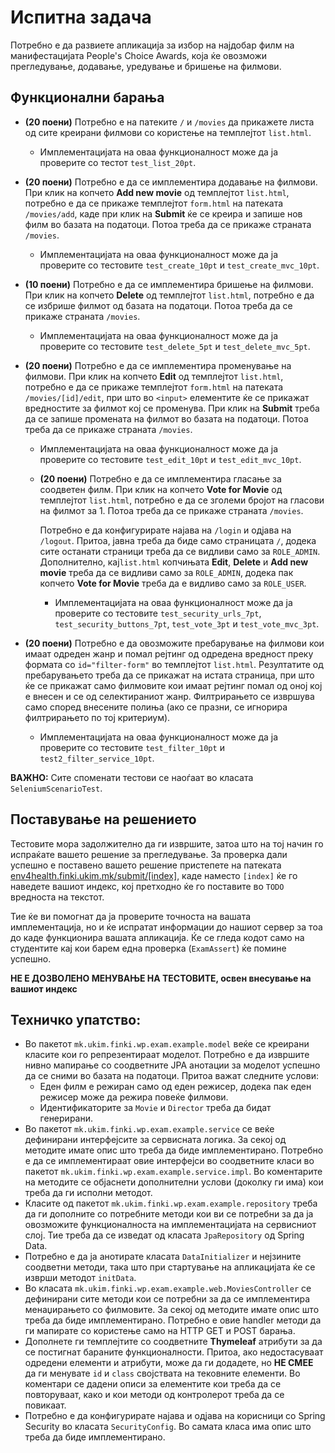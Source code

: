 # Испитна задача

Потребно е да развиете апликација за избор на најдобар филм на манифестацијата People's Choice Awards, која ќе овозможи прегледување, додавање, уредување и бришење на филмови.

## Функционални барања

- **(20 поени)** Потребно е на патеките `/` и `/movies` да прикажете листа од сите креирани филмови со користење на темплејтот `list.html`.
  - Имплементацијата на оваа функционалност може да ја проверите со тестот `test_list_20pt`.

- **(20 поени)** Потребно е да се имплементира додавање на филмови. При клик на копчето **Add new movie** од темплејтот `list.html`, потребно е да се прикаже темплејтот `form.html` на патеката `/movies/add`, каде при клик на **Submit** ќе се креира и запише нов филм во базата на податоци. Потоа треба да се прикаже страната `/movies`.
  - Имплементацијата на оваа функционалност може да ја проверите со тестовите `test_create_10pt` и `test_create_mvc_10pt`.

- **(10 поени)** Потребно е да се имплементира бришење на филмови. При клик на копчето **Delete** од темплејтот `list.html`, потребно е да се избрише филмот од базата на податоци. Потоа треба да се прикаже страната `/movies`.
  - Имплементацијата на оваа функционалност може да ја проверите со тестовите `test_delete_5pt` и `test_delete_mvc_5pt`.

- **(20 поени)** Потребно е да се имплементира променување на филмови. При клик на копчето **Edit** од темплејтот `list.html`, потребно е да се прикаже темплејтот `form.html` на патеката `/movies/[id]/edit`, при што во `<input>` елементите ќе се прикажат вредностите за филмот кој се променува. При клик на **Submit** треба да се запише промената на филмот во базата на податоци. Потоа треба да се прикаже страната `/movies`.
  - Имплементацијата на оваа функционалност може да ја проверите со тестовите `test_edit_10pt` и `test_edit_mvc_10pt`.

  - **(20 поени)** Потребно е да се имплементира гласање за соодветен филм. При клик на копчето **Vote for Movie** од темплејтот `list.html`, потребно е да се зголеми бројот на гласови на филмот за 1. Потоа треба да се прикаже страната `/movies`.
  
      Потребно е да конфигурирате најава на `/login` и одјава на `/logout`. Притоа, јавна треба да биде само страницата `/`, додека сите останати страници треба да се видливи само за `ROLE_ADMIN`. Дополнително, кај`list.html` копчињата **Edit**, **Delete** и **Add new movie** треба да се видливи само за `ROLE_ADMIN`, додека пак копчето **Vote for Movie** треба да е видливо само за `ROLE_USER`.
    - Имплементацијата на оваа функционалност може да ја проверите со тестовите `test_security_urls_7pt`, `test_security_buttons_7pt`, `test_vote_3pt` и `test_vote_mvc_3pt`.

- **(20 поени)** Потребно е да овозможите пребарување на филмови кои имаат одреден жанр и помал рејтинг од одредена вредност преку формата со `id="filter-form"` во темплејтот `list.html`. Резултатите од пребарувањето треба да се прикажат на истата страница, при што ќе се прикажат само филмовите кои имаат рејтинг помал од оној кој е внесен и се од селектираниот жанр. Филтрирањето се извршува само според внесените полиња (ако се празни, се игнорира филтрирањето по тој критериум).
  - Имплементацијата на оваа функционалност може да ја проверите со тестовите `test_filter_10pt` и `test2_filter_service_10pt`.

**ВАЖНО:** Сите споменати тестови се наоѓаат во класата `SeleniumScenarioTest`.

## Поставување на решението
Тестовите мора задолжително да ги извршите, затоа што на тој начин го испраќате вашето решение за прегледување. За проверка дали успешно е поставено вашето решение пристепете на патеката [env4health.finki.ukim.mk/submit/[index]](http://env4health.finki.ukim.mk/submit/index),
каде наместо `[index]` ќе го наведете вашиот индекс, кој претходно ќе го поставите во `TODO` вредноста на текстот.

Тие ќе ви помогнат да ја проверите точноста на вашата имплементација, но и ќе испратат информации до нашиот сервер за тоа до каде функционира вашата апликација. Ќе се гледа кодот само на студентите кај кои барем една проверка (`ExamAssert`) ќе помине успешно.

**НЕ Е ДОЗВОЛЕНО МЕНУВАЊЕ НА ТЕСТОВИТЕ, освен внесување на вашиот индекс**

## Техничко упатство:
- Во пакетот `mk.ukim.finki.wp.exam.example.model` веќе се креирани класите кои го репрезентираат моделот.
  Потребно е да извршите нивно мапирање со соодветните JPA анотации за моделот успешно да се сними во базата на податоци.
  Притоа важат следните услови:
  - Еден филм е режиран само од еден режисер, додека пак еден режисер може да режира повеќе филмови.
  - Идентификаторите за `Movie` и `Director` треба да бидат генерирани.
- Во пакетот `mk.ukim.finki.wp.exam.example.service` се веќе дефинирани интерфејсите за сервисната логика.
  За секој од методите имате опис што треба да биде имплементирано. Потребно е да се имплементираат овие интерфејси во соодветните класи во пакетот `mk.ukim.finki.wp.exam.example.service.impl`. Во коментарите на методите се објаснети
  дополнителни услови (доколку ги има) кои треба да ги исполни методот.
- Класите од пакетот `mk.ukim.finki.wp.exam.example.repository` треба да ги дополните со потребните методи кои ви се потребни за да ја овозможите функционалноста на имплементацијата на сервисниот слој. Тие треба да се изведат од класата `JpaRepository` од Spring Data.
- Потребно е да ја анотирате класата `DataInitializer` и нејзините соодветни методи, така што при стартување на апликацијата ќе се изврши методот `initData`.
- Во класата `mk.ukim.finki.wp.exam.example.web.MoviesController` се дефинирани сите методи кои се потребни за да се имплементира менаџирањето со филмовите.
  За секој од методите имате опис што треба да биде имплементирано. Потребно е овие handler методи да ги мапирате со користење само на HTTP GET и POST барања.
- Дополнете ги темплејтите со соодветните **Thymeleaf** атрибути за да се постигнат бараните функционалности.
  Притоа, ако недостасуваат одредени елементи и атрибути, може да ги додадете, но **НЕ СМЕЕ** да ги менувате `id` и `class` својствата на тековните елементи.
  Во коментари се дадени описи за елементите кои треба да се повторуваат, како и кои методи од контролерот треба да се повикаат.
- Потребно е да конфигурирате најава и одјава на корисници со Spring Security во класата `SecurityConfig`.
  Во самата класа има опис што треба да биде имплементирано.